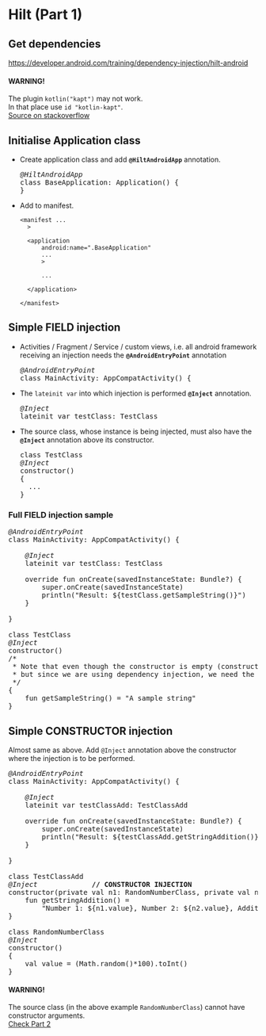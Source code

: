 # Hilt (Part 1)

## Get dependencies
https://developer.android.com/training/dependency-injection/hilt-android

#### WARNING!
The plugin `kotlin("kapt")` may not work.  
In that place use `id "kotlin-kapt"`.  
[Source on stackoverflow](https://stackoverflow.com/questions/57380152/how-fix-build-gradle)  

## Initialise Application class
- Create application class and add <b>`@HiltAndroidApp`</b> annotation.
  <pre>
  <i>@HiltAndroidApp</i>
  class BaseApplication: Application() {
  }
  </pre>
- Add to manifest.
  ```
  <manifest ...
    >

    <application
        android:name=".BaseApplication"
        ...
        >

        ...

    </application>

  </manifest>
  ```

## Simple FIELD injection

- Activities / Fragment / Service / custom views, i.e. all android framework receiving an injection needs the <b>`@AndroidEntryPoint`</b> annotation
  <pre>
  <i>@AndroidEntryPoint</i>
  class MainActivity: AppCompatActivity() {
  </pre>
- The `lateinit var` into which injection is performed <b>`@Inject`</b> annotation.
  <pre>
  <i>@Inject</i>
  lateinit var testClass: TestClass
  </pre>
- The source class, whose instance is being injected, must also have the <b>`@Inject`</b> annotation above its constructor.
  <pre>
  class TestClass
  <i>@Inject</i>
  constructor()
  {
    ...
  }
  </pre>

### Full FIELD injection sample
<pre>
<i>@AndroidEntryPoint</i>
class MainActivity: AppCompatActivity() {

    <i>@Inject</i>
    lateinit var testClass: TestClass

    override fun onCreate(savedInstanceState: Bundle?) {
        super.onCreate(savedInstanceState)
        println("Result: ${testClass.getSampleString()}")
    }

}

class TestClass
<i>@Inject</i>
constructor()
/*
 * Note that even though the constructor is empty (constructor would not have been normally needed),
 * but since we are using dependency injection, we need the @Inject annotation, on a contructor.
 */
{
    fun getSampleString() = "A sample string"
}
</pre>

## Simple CONSTRUCTOR injection

Almost same as above. Add `@Inject` annotation above the constructor where the injection is to be performed.

<pre>
<i>@AndroidEntryPoint</i>
class MainActivity: AppCompatActivity() {

    <i>@Inject</i>
    lateinit var testClassAdd: TestClassAdd

    override fun onCreate(savedInstanceState: Bundle?) {
        super.onCreate(savedInstanceState)
        println("Result: ${testClassAdd.getStringAddition()}")
    }

}

class TestClassAdd
<i>@Inject</i>             <b>// CONSTRUCTOR INJECTION</b>
constructor(private val n1: RandomNumberClass, private val n2: RandomNumberClass){
    fun getStringAddition() =
        "Number 1: ${n1.value}, Number 2: ${n2.value}, Addition: ${n1.value + n2.value}"
}

class RandomNumberClass
<i>@Inject</i>
constructor()
{
    val value = (Math.random()*100).toInt()
}
</pre>

#### WARNING!
The source class (in the above example `RandomNumberClass`) cannot have constructor arguments.  
[Check Part 2](part-2.md)  

